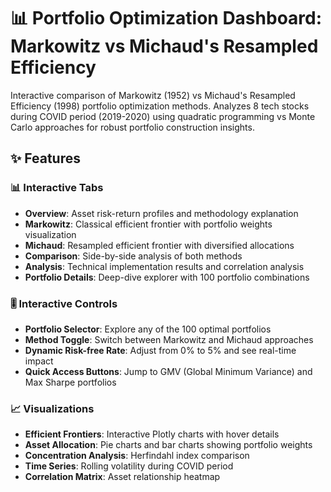 # 📊 Portfolio Optimization Dashboard: Markowitz vs Michaud's Resampled Efficiency
Interactive comparison of Markowitz (1952) vs Michaud's Resampled Efficiency (1998) portfolio optimization methods. Analyzes 8 tech stocks during COVID period (2019-2020) using quadratic programming vs Monte Carlo approaches for robust portfolio construction insights.
## ✨ Features

### 📊 **Interactive Tabs**
- **Overview**: Asset risk-return profiles and methodology explanation
- **Markowitz**: Classical efficient frontier with portfolio weights visualization
- **Michaud**: Resampled efficient frontier with diversified allocations
- **Comparison**: Side-by-side analysis of both methods
- **Analysis**: Technical implementation results and correlation analysis
- **Portfolio Details**: Deep-dive explorer with 100 portfolio combinations

### 🎚️ **Interactive Controls**
- **Portfolio Selector**: Explore any of the 100 optimal portfolios
- **Method Toggle**: Switch between Markowitz and Michaud approaches
- **Dynamic Risk-free Rate**: Adjust from 0% to 5% and see real-time impact
- **Quick Access Buttons**: Jump to GMV (Global Minimum Variance) and Max Sharpe portfolios

### 📈 **Visualizations**
- **Efficient Frontiers**: Interactive Plotly charts with hover details
- **Asset Allocation**: Pie charts and bar charts showing portfolio weights
- **Concentration Analysis**: Herfindahl index comparison
- **Time Series**: Rolling volatility during COVID period
- **Correlation Matrix**: Asset relationship heatmap
